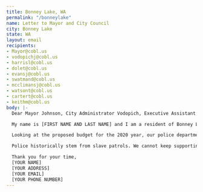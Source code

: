 ```yaml
---
title: Bonney Lake, WA
permalink: "/bonneylake"
name: Letter to Mayor and City Council
city: Bonney Lake
state: WA
layout: email
recipients:
- Mayor@cobl.us
- vodopichj@cobl.us
- harrisl@cobl.us
- dolet@cobl.us
- evansj@cobl.us
- swatmand@cobl.us
- mcclimansj@cobl.us
- watsont@cobl.us
- cartert@cobl.us
- keithm@cobl.us
body: |-
  Dear Mayor Johnson, City Administrator Vodopich, Executive Assistant Harris, and Councilmembers:

  My name is [FIRST NAME AND LAST NAME] and I am a resident of Bonney Lake. As there has been increased light on police department and citizen interactions across the nation, I am concerned about our community's budget allocation for our police department in the current biennium. I demand there be an adjustment to the current budget and that future bienniums reflect the needs of our community through redistributing the funds given to the police department.

  Looking at the proposed budget for the 2020 year, our police department has received $8,240,428 in funding while our community events and community services allocation was collectively given a measly $85,032. This is concerning as it has been shown time and time again that other avenues such as social service organizations are more effective in addressing many of the issues police officers face in the field like homelessness, domestic violence, and substance use as examples.

  Police historically stem from slave patrols. We cannot keep supporting an institution, a structure, to maintain white supremacy in our country and communities. I urge you to reflect the interests of your constituents. If we are going to be "a center for diverse cultural and social opportunities," we need to act like one.

  Thank you for your time,
  [YOUR NAME]
  [YOUR ADDRESS]
  [YOUR EMAIL]
  [YOUR PHONE NUMBER]
---
```


